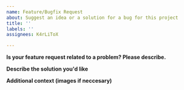 ```yaml
---
name: Feature/Bugfix Request
about: Suggest an idea or a solution for a bug for this project
title: ''
labels: ''
assignees: K4rLiToX

---
```


**Is your feature request related to a problem? Please describe.**



**Describe the solution you'd like**



**Additional context (images if neccesary)**
